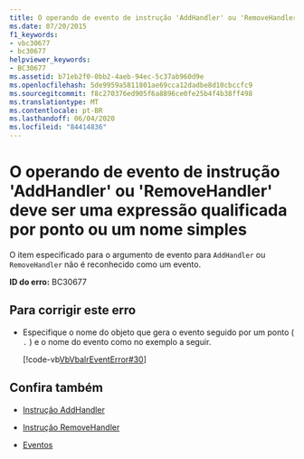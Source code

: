 ```yaml
---
title: O operando de evento de instrução 'AddHandler' ou 'RemoveHandler' deve ser uma expressão qualificada por ponto ou um nome simples
ms.date: 07/20/2015
f1_keywords:
- vbc30677
- bc30677
helpviewer_keywords:
- BC30677
ms.assetid: b71eb2f0-0bb2-4aeb-94ec-5c37ab960d9e
ms.openlocfilehash: 5de9959a5811801ae69cca12dadbe8d10cbccfc9
ms.sourcegitcommit: f8c270376ed905f6a8896ce0fe25b4f4b38ff498
ms.translationtype: MT
ms.contentlocale: pt-BR
ms.lasthandoff: 06/04/2020
ms.locfileid: "84414836"
---
```

# <a name="addhandler-or-removehandler-statement-event-operand-must-be-a-dot-qualified-expression-or-a-simple-name"></a>O operando de evento de instrução 'AddHandler' ou 'RemoveHandler' deve ser uma expressão qualificada por ponto ou um nome simples
O item especificado para o argumento de evento para `AddHandler` ou `RemoveHandler` não é reconhecido como um evento.  
  
 **ID do erro:** BC30677  
  
## <a name="to-correct-this-error"></a>Para corrigir este erro  
  
- Especifique o nome do objeto que gera o evento seguido por um ponto ( `.` ) e o nome do evento como no exemplo a seguir.  
  
     [!code-vb[VbVbalrEventError#30](~/samples/snippets/visualbasic/VS_Snippets_VBCSharp/VbVbalrEventError/VB/VbVbalrEventError.vb#30)]  
  
## <a name="see-also"></a>Confira também

- [Instrução AddHandler](../language-reference/statements/addhandler-statement.md)
- [Instrução RemoveHandler](../language-reference/statements/removehandler-statement.md)

- [Eventos](../programming-guide/language-features/events/index.md)
